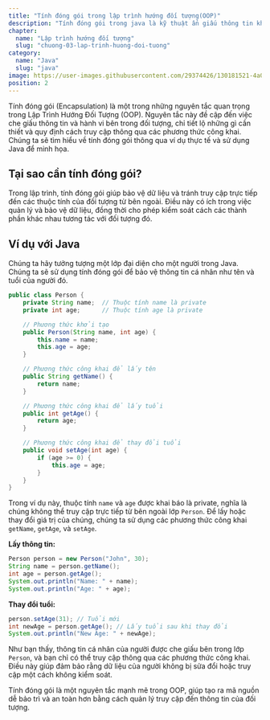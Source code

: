 ```yaml
---
title: "Tính đóng gói trong lập trình hướng đối tượng(OOP)"
description: "Tính đóng gói trong java là kỹ thuật ẩn giấu thông tin không liên quan và hiện thị ra thông liên quan. Mục đích chính của đóng gói trong java là giảm thiểu mức độ phức tạp phát triển phần mềm"
chapter:
  name: "Lập trình hướng đối tượng"
  slug: "chuong-03-lap-trinh-huong-doi-tuong"
category:
  name: "Java"
  slug: "java"
image: https://user-images.githubusercontent.com/29374426/130181521-4a08856a-756f-46f4-94f4-6ff1a0a90f18.png
position: 2
---
```


Tính đóng gói (Encapsulation) là một trong những nguyên tắc quan trọng trong Lập Trình Hướng Đối Tượng (OOP). Nguyên tắc này đề cập đến việc che giấu thông tin và hành vi bên trong đối tượng, chỉ tiết lộ những gì cần thiết và quy định cách truy cập thông qua các phương thức công khai. Chúng ta sẽ tìm hiểu về tính đóng gói thông qua ví dụ thực tế và sử dụng Java để minh họa.

## Tại sao cần tính đóng gói?

Trong lập trình, tính đóng gói giúp bảo vệ dữ liệu và tránh truy cập trực tiếp đến các thuộc tính của đối tượng từ bên ngoài. Điều này có ích trong việc quản lý và bảo vệ dữ liệu, đồng thời cho phép kiểm soát cách các thành phần khác nhau tương tác với đối tượng đó.

## Ví dụ với Java

Chúng ta hãy tưởng tượng một lớp đại diện cho một người trong Java. Chúng ta sẽ sử dụng tính đóng gói để bảo vệ thông tin cá nhân như tên và tuổi của người đó.

```java
public class Person {
    private String name;  // Thuộc tính name là private
    private int age;      // Thuộc tính age là private

    // Phương thức khởi tạo
    public Person(String name, int age) {
        this.name = name;
        this.age = age;
    }

    // Phương thức công khai để lấy tên
    public String getName() {
        return name;
    }

    // Phương thức công khai để lấy tuổi
    public int getAge() {
        return age;
    }

    // Phương thức công khai để thay đổi tuổi
    public void setAge(int age) {
        if (age >= 0) {
            this.age = age;
        }
    }
}
```

Trong ví dụ này, thuộc tính `name` và `age` được khai báo là private, nghĩa là chúng không thể truy cập trực tiếp từ bên ngoài lớp `Person`. Để lấy hoặc thay đổi giá trị của chúng, chúng ta sử dụng các phương thức công khai `getName`, `getAge`, và `setAge`.

**Lấy thông tin:**

```java
Person person = new Person("John", 30);
String name = person.getName();
int age = person.getAge();
System.out.println("Name: " + name);
System.out.println("Age: " + age);
```

**Thay đổi tuổi:**

```java
person.setAge(31); // Tuổi mới
int newAge = person.getAge(); // Lấy tuổi sau khi thay đổi
System.out.println("New Age: " + newAge);
```

Như bạn thấy, thông tin cá nhân của người được che giấu bên trong lớp `Person`, và bạn chỉ có thể truy cập thông qua các phương thức công khai. Điều này giúp đảm bảo rằng dữ liệu của người không bị sửa đổi hoặc truy cập một cách không kiểm soát.

Tính đóng gói là một nguyên tắc mạnh mẽ trong OOP, giúp tạo ra mã nguồn dễ bảo trì và an toàn hơn bằng cách quản lý truy cập đến thông tin của đối tượng.
